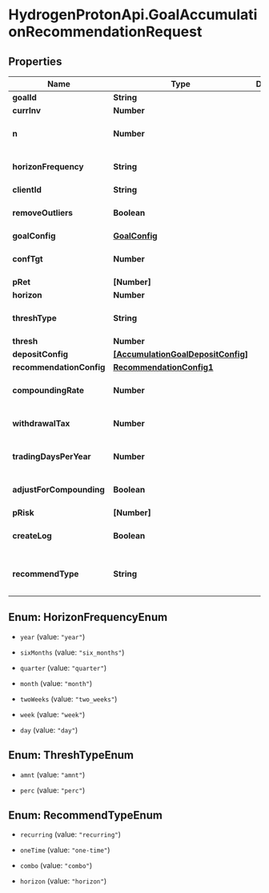 # HydrogenProtonApi.GoalAccumulationRecommendationRequest

## Properties
Name | Type | Description | Notes
------------ | ------------- | ------------- | -------------
**goalId** | **String** |  | [optional] 
**currInv** | **Number** |  | [optional] 
**n** | **Number** |  | [optional] [default to 1000]
**horizonFrequency** | **String** |  | [optional] [default to 'year']
**clientId** | **String** |  | [optional] 
**removeOutliers** | **Boolean** |  | [optional] [default to true]
**goalConfig** | [**GoalConfig**](GoalConfig.md) |  | [optional] 
**confTgt** | **Number** |  | [optional] [default to 0.9]
**pRet** | **[Number]** |  | 
**horizon** | **Number** |  | [optional] 
**threshType** | **String** |  | [optional] [default to 'perc']
**thresh** | **Number** |  | [optional] 
**depositConfig** | [**[AccumulationGoalDepositConfig]**](AccumulationGoalDepositConfig.md) |  | [optional] 
**recommendationConfig** | [**RecommendationConfig1**](RecommendationConfig1.md) |  | [optional] 
**compoundingRate** | **Number** |  | [optional] [default to 0.0]
**withdrawalTax** | **Number** |  | [optional] [default to 0.0]
**tradingDaysPerYear** | **Number** |  | [optional] [default to 252]
**adjustForCompounding** | **Boolean** |  | [optional] [default to false]
**pRisk** | **[Number]** |  | 
**createLog** | **Boolean** |  | [optional] [default to false]
**recommendType** | **String** |  | [optional] [default to 'horizon']


<a name="HorizonFrequencyEnum"></a>
## Enum: HorizonFrequencyEnum


* `year` (value: `"year"`)

* `sixMonths` (value: `"six_months"`)

* `quarter` (value: `"quarter"`)

* `month` (value: `"month"`)

* `twoWeeks` (value: `"two_weeks"`)

* `week` (value: `"week"`)

* `day` (value: `"day"`)




<a name="ThreshTypeEnum"></a>
## Enum: ThreshTypeEnum


* `amnt` (value: `"amnt"`)

* `perc` (value: `"perc"`)




<a name="RecommendTypeEnum"></a>
## Enum: RecommendTypeEnum


* `recurring` (value: `"recurring"`)

* `oneTime` (value: `"one-time"`)

* `combo` (value: `"combo"`)

* `horizon` (value: `"horizon"`)




